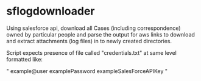 # sflogdownloader

Using salesforce api, download all Cases (including correspondence) owned by particular people and parse the output for aws links to download and extract attachments (log files) in to newly created directories.

Script expects presence of file called "credentials.txt" at same level formatted like:

"
example@user
examplePassword
exampleSalesForceAPIKey
"

